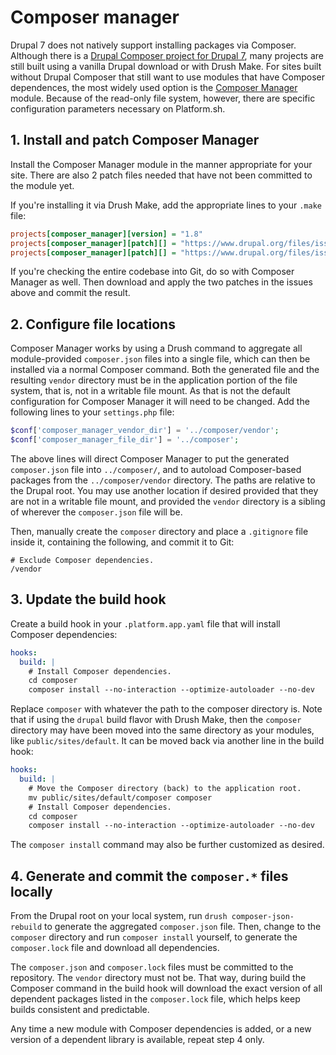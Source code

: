# Composer manager

Drupal 7 does not natively support installing packages via Composer. Although there is a [Drupal Composer project for Drupal 7](https://github.com/drupal-composer/drupal-project/tree/7.x), many projects are still built using a vanilla Drupal download or with Drush Make. For sites built without Drupal Composer that still want to use modules that have Composer dependences, the most widely used option is the [Composer Manager](https://www.drupal.org/project/composer_manager) module. Because of the read-only file system, however, there are specific configuration parameters necessary on Platform.sh.

## 1. Install and patch Composer Manager

Install the Composer Manager module in the manner appropriate for your site. There are also 2 patch files needed that have not been committed to the module yet.

If you're installing it via Drush Make, add the appropriate lines to your `.make` file:

```ini
projects[composer_manager][version] = "1.8"
projects[composer_manager][patch][] = "https://www.drupal.org/files/issues/composer_manager-2620348-3.patch"
projects[composer_manager][patch][] = "https://www.drupal.org/files/issues/composer_manager-relative_realpath-2864297-5.patch"
```

If you're checking the entire codebase into Git, do so with Composer Manager as well. Then download and apply the two patches in the issues above and commit the result.

## 2. Configure file locations

Composer Manager works by using a Drush command to aggregate all module-provided `composer.json` files into a single file, which can then be installed via a normal Composer command. Both the generated file and the resulting `vendor` directory must be in the application portion of the file system, that is, not in a writable file mount. As that is not the default configuration for Composer Manager it will need to be changed. Add the following lines to your `settings.php` file:

```php
$conf['composer_manager_vendor_dir'] = '../composer/vendor';
$conf['composer_manager_file_dir'] = '../composer';
```

The above lines will direct Composer Manager to put the generated `composer.json` file into `../composer/`, and to autoload Composer-based packages from the `../composer/vendor` directory. The paths are relative to the Drupal root. You may use another location if desired provided that they are not in a writable file mount, and provided the `vendor` directory is a sibling of wherever the `composer.json` file will be.

Then, manually create the `composer` directory and place a `.gitignore` file inside it, containing the following, and commit it to Git:

```
# Exclude Composer dependencies.
/vendor
```

## 3. Update the build hook

Create a build hook in your `.platform.app.yaml` file that will install Composer dependencies:

```yaml
hooks:
  build: |
    # Install Composer dependencies.
    cd composer
    composer install --no-interaction --optimize-autoloader --no-dev
```

Replace `composer` with whatever the path to the composer directory is. Note that if using the `drupal` build flavor with Drush Make, then the `composer` directory may have been moved into the same directory as your modules, like `public/sites/default`. It can be moved back via another line in the build hook:

```yaml
hooks:
  build: |
    # Move the Composer directory (back) to the application root.
    mv public/sites/default/composer composer
    # Install Composer dependencies.
    cd composer
    composer install --no-interaction --optimize-autoloader --no-dev
```

The `composer install` command may also be further customized as desired.

## 4. Generate and commit the `composer.*` files locally

From the Drupal root on your local system, run `drush composer-json-rebuild` to generate the aggregated `composer.json` file. Then, change to the `composer` directory and run `composer install` yourself, to generate the `composer.lock` file and download all dependencies.

The `composer.json` and `composer.lock` files must be committed to the repository. The `vendor` directory must not be. That way, during build the Composer command in the build hook will download the exact version of all dependent packages listed in the `composer.lock` file, which helps keep builds consistent and predictable.

Any time a new module with Composer dependencies is added, or a new version of a dependent library is available, repeat step 4 only.
